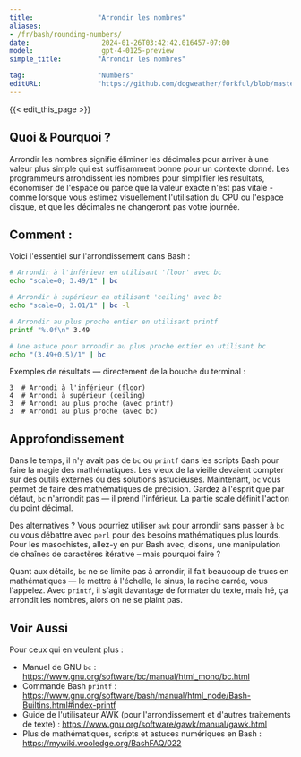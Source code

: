 ```yaml
---
title:                "Arrondir les nombres"
aliases:
- /fr/bash/rounding-numbers/
date:                  2024-01-26T03:42:42.016457-07:00
model:                 gpt-4-0125-preview
simple_title:         "Arrondir les nombres"

tag:                  "Numbers"
editURL:              "https://github.com/dogweather/forkful/blob/master/content/fr/bash/rounding-numbers.md"
---
```


{{< edit_this_page >}}

## Quoi & Pourquoi ?

Arrondir les nombres signifie éliminer les décimales pour arriver à une valeur plus simple qui est suffisamment bonne pour un contexte donné. Les programmeurs arrondissent les nombres pour simplifier les résultats, économiser de l'espace ou parce que la valeur exacte n'est pas vitale - comme lorsque vous estimez visuellement l'utilisation du CPU ou l'espace disque, et que les décimales ne changeront pas votre journée.

## Comment :

Voici l'essentiel sur l'arrondissement dans Bash :

```Bash
# Arrondir à l'inférieur en utilisant 'floor' avec bc
echo "scale=0; 3.49/1" | bc

# Arrondir à supérieur en utilisant 'ceiling' avec bc
echo "scale=0; 3.01/1" | bc -l

# Arrondir au plus proche entier en utilisant printf
printf "%.0f\n" 3.49

# Une astuce pour arrondir au plus proche entier en utilisant bc
echo "(3.49+0.5)/1" | bc
```

Exemples de résultats — directement de la bouche du terminal :

```
3  # Arrondi à l'inférieur (floor)
4  # Arrondi à supérieur (ceiling)
3  # Arrondi au plus proche (avec printf)
3  # Arrondi au plus proche (avec bc)
```

## Approfondissement

Dans le temps, il n'y avait pas de `bc` ou `printf` dans les scripts Bash pour faire la magie des mathématiques. Les vieux de la vieille devaient compter sur des outils externes ou des solutions astucieuses. Maintenant, `bc` vous permet de faire des mathématiques de précision. Gardez à l'esprit que par défaut, `bc` n'arrondit pas — il prend l'inférieur. La partie scale définit l'action du point décimal.

Des alternatives ? Vous pourriez utiliser `awk` pour arrondir sans passer à `bc` ou vous débattre avec `perl` pour des besoins mathématiques plus lourds. Pour les masochistes, allez-y en pur Bash avec, disons, une manipulation de chaînes de caractères itérative – mais pourquoi faire ?

Quant aux détails, `bc` ne se limite pas à arrondir, il fait beaucoup de trucs en mathématiques — le mettre à l'échelle, le sinus, la racine carrée, vous l'appelez. Avec `printf`, il s'agit davantage de formater du texte, mais hé, ça arrondit les nombres, alors on ne se plaint pas.

## Voir Aussi

Pour ceux qui en veulent plus :

- Manuel de GNU `bc` : https://www.gnu.org/software/bc/manual/html_mono/bc.html
- Commande Bash `printf` : https://www.gnu.org/software/bash/manual/html_node/Bash-Builtins.html#index-printf
- Guide de l'utilisateur AWK (pour l'arrondissement et d'autres traitements de texte) : https://www.gnu.org/software/gawk/manual/gawk.html
- Plus de mathématiques, scripts et astuces numériques en Bash : https://mywiki.wooledge.org/BashFAQ/022
